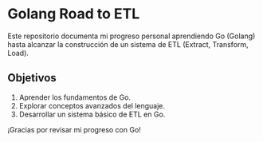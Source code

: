 # Golang Road to ETL

Este repositorio documenta mi progreso personal aprendiendo Go (Golang) hasta alcanzar la construcción de un sistema de ETL (Extract, Transform, Load).

## Objetivos

1. Aprender los fundamentos de Go.
2. Explorar conceptos avanzados del lenguaje.
3. Desarrollar un sistema básico de ETL en Go.


¡Gracias por revisar mi progreso con Go!
